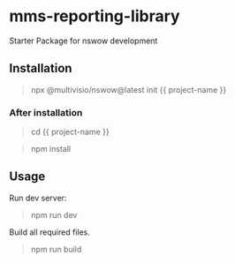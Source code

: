 # mms-reporting-library

Starter Package for nswow development

## Installation

> npx @multivisio/nswow@latest init {{ project-name }}

### After installation

> cd {{ project-name }}

> npm install

## Usage

Run dev server:

> npm run dev

Build all required files.

> npm run build
